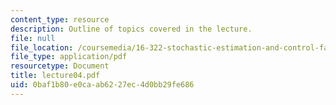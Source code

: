 ```yaml
---
content_type: resource
description: Outline of topics covered in the lecture.
file: null
file_location: /coursemedia/16-322-stochastic-estimation-and-control-fall-2004/0baf1b80e0caab6227ec4d0bb29fe686_lecture04.pdf
file_type: application/pdf
resourcetype: Document
title: lecture04.pdf
uid: 0baf1b80-e0ca-ab62-27ec-4d0bb29fe686
---
```

